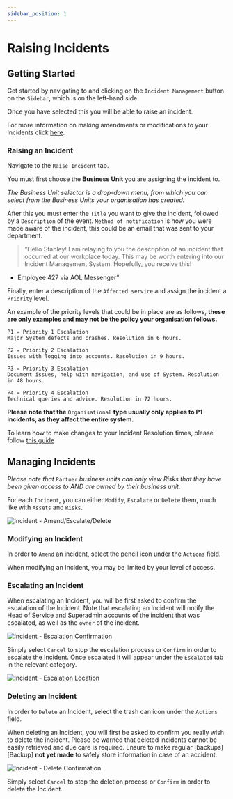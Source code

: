 ```yaml
---
sidebar_position: 1
---
```


# Raising Incidents

## Getting Started

Get started by navigating to and clicking on the `Incident Management` button on the `Sidebar`, which is on the left-hand side.

Once you have selected this you will be able to raise an incident.

For more information on making amendments or modifications to your Incidents click [here][Incidents].

### Raising an Incident

Navigate to the `Raise Incident` tab.

You must first choose the **Business Unit** you are assigning the incident to. 

*The Business Unit selector is a drop-down menu, from which you can select from the Business Units your organisation has created.*

After this you must enter the `Title` you want to give the incident, followed by a `Description` of the event. `Method of notification` is how you were made aware of the incident, this could be an email that was sent to your department.

>“Hello Stanley! I am relaying to you the description of an incident that occurred at our workplace today. This may be worth entering into our Incident Management System. Hopefully, you receive this!
-	Employee 427 via AOL Messenger”

Finally, enter a description of the `Affected service` and assign the incident a `Priority` level.

An example of the priority levels that could be in place are as follows, **these are only examples and may not be the policy your organisation follows.**

```
P1 = Priority 1 Escalation
Major System defects and crashes. Resolution in 6 hours.

P2 = Priority 2 Escalation
Issues with logging into accounts. Resolution in 9 hours.

P3 = Priority 3 Escalation
Document issues, help with navigation, and use of System. Resolution in 48 hours.

P4 = Priority 4 Escalation
Technical queries and advice. Resolution in 72 hours.
```

**Please note that the** `Organisational` **type usually only applies to P1 incidents, as they affect the entire system.**

To learn how to make changes to your Incident Resolution times, please follow [this guide][Our IMS - Resolution Times]

## Managing Incidents

*Please note that* `Partner` *business units can only view Risks that they have been given access to AND are owned by their business unit.*

For each `Incident`, you can either `Modify`, `Escalate` or `Delete` them, much like with `Assets` and `Risks`.

<img src="/img/DocImg/General Information/Actions/Incident_Actions/Incident_Actions_Amend_Escalate_Delete.png" alt="Incident - Amend/Escalate/Delete" class="center"/>


### Modifying an Incident

In order to `Amend` an incident, select the pencil icon under the `Actions` field.

When modifying an Incident, you may be limited by your level of access.

### Escalating an Incident

When escalating an Incident, you will be first asked to confirm the escalation of the Incident. Note that escalating an Incident will notify the Head of Service and Superadmin accounts of the incident that was escalated, as well as the `owner` of the incident.

<img src="/img/DocImg/General Information/Actions/Incident_Actions/Incident_Escalation_Confirmation.png" alt="Incident - Escalation Confirmation" class="center"/>


Simply select `Cancel` to stop the escalation process or `Confirm` in order to escalate the Incident. Once escalated it will appear under the `Escalated` tab in the relevant category.

<img src="/img/DocImg/General Information/Actions/Incident_Actions/Incident_Escalation_Location.png" alt="Incident - Escalation Location" class="center"/>


### Deleting an Incident

In order to `Delete` an Incident, select the trash can icon under the `Actions` field.

When deleting an Incident, you will first be asked to confirm you really wish to delete the incident. Please be warned that deleted incidents cannot be easily retrieved and due care is required. Ensure to make regular [backups][Backup] **not yet made** to safely store information in case of an accident.

<img src="/img/DocImg/General Information/Actions/Incident_Actions/Inicdent_Delete_Confirmation.png" alt="Incident - Delete Confirmation" class="center"/>

 
Simply select `Cancel` to stop the deletion process or `Confirm` in order to delete the Incident.

[Incidents]: #managing-incidents
[Our IMS - Resolution Times]: ../Our%20IMS/system_defaults#incident-resolution "Incident Resolution Times"